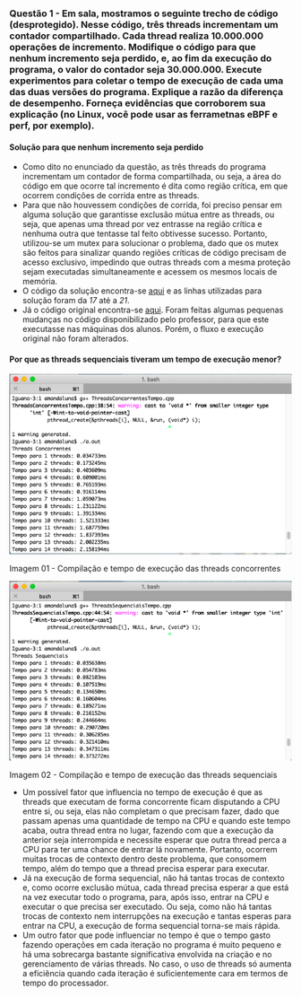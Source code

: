 

### Questão 1 - Em sala, mostramos o seguinte trecho de código (desprotegido). Nesse código, três threads incrementam um contador compartilhado. Cada thread realiza 10.000.000 operações de incremento. Modifique o código para que nenhum incremento seja perdido, e, ao fim da execução do programa, o valor do contador seja 30.000.000. Execute experimentos para coletar o tempo de execução de cada uma das duas versões do programa. Explique a razão da diferença de desempenho. Forneça evidências que corroborem sua explicação (no Linux, você pode usar as ferrametnas eBPF e perf, por exemplo).



#### Solução para que nenhum incremento seja perdido

* Como dito no enunciado da questão, as três threads do programa incrementam um contador de forma compartilhada, ou seja, a área do código em que ocorre tal incremento é dita como região crítica, em que ocorrem condições de corrida entre as threads.
* Para que não houvessem condições de corrida, foi preciso pensar em alguma solução que garantisse exclusão mútua entre as threads, ou seja, que apenas uma thread por vez entrasse na região crítica e nenhuma outra que tentasse tal feito obtivesse sucesso. Portanto, utilizou-se um mutex para solucionar o problema, dado que os mutex são feitos para sinalizar quando regiões críticas de código precisam de acesso exclusivo, impedindo que outras threads com a mesma proteção sejam executadas simultaneamente e acessem os mesmos locais de memória.
* O código da solução encontra-se [aqui](https://github.com/dalesEwerton/PC-Lista1/blob/master/1/ThreadsSequenciais.cpp) e as linhas utilizadas para solução foram da _17_ até a _21_. 
* Já o código original encontra-se [aqui](https://github.com/dalesEwerton/PC-Lista1/blob/master/1/ThreadsConcorrentes.cpp).
Foram feitas algumas pequenas mudanças no código disponibilizado pelo professor, para que este executasse nas máquinas dos alunos. Porém, o fluxo e execução original não foram alterados.


#### Por que as threads sequenciais tiveram um tempo de execução menor?
![Tempo1](./Images/TempoThreadsConcorrentes.png)

Imagem 01 - Compilação e tempo de execução das threads concorrentes

![Tempo2](./Images/TempoThreadsSequenciais.png)

Imagem 02 - Compilação e tempo de execução das threads sequenciais

* Um possível fator que influencia no tempo de execução é que as threads que executam de forma concorrente ficam disputando a CPU entre si, ou seja, elas não completam o que precisam fazer, dado que passam apenas uma quantidade de tempo na CPU e quando este tempo acaba, outra thread entra no lugar, fazendo com que a execução da anterior seja interrompida e necessite esperar que outra thread perca a CPU para ter uma chance de entrar lá novamente. Portanto, ocorrem muitas trocas de contexto dentro deste problema, que consomem tempo, além do tempo que a thread precisa esperar para executar. 
* Já na execução de forma sequencial, não há tantas trocas de contexto e, como ocorre exclusão mútua, cada thread precisa esperar a que está na vez executar todo o programa, para, após isso, entrar na CPU e executar o que precisa ser executado. Ou seja, como não há tantas trocas de contexto nem interrupções na execução e tantas esperas para entrar na CPU, a execução de forma sequencial torna-se mais rápida.
* Um outro fator que pode influenciar no tempo é que o tempo gasto fazendo operações em cada iteração no programa é muito pequeno e há uma sobrecarga bastante significativa envolvida na criação e no gerenciamento de várias threads. No caso, o uso de threads só aumenta a eficiência quando cada iteração é suficientemente cara em termos de tempo do processador.


